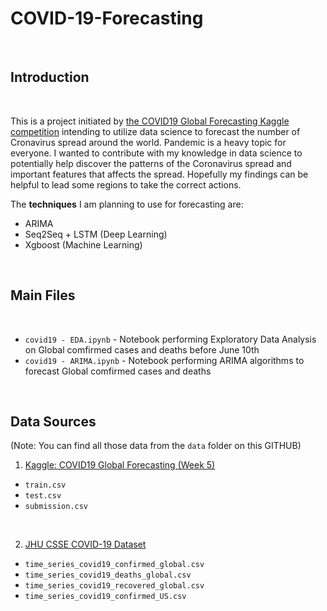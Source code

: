 # COVID-19-Forecasting

<br>


## Introduction
<br>

This is a project initiated by [the COVID19 Global Forecasting Kaggle competition](https://www.kaggle.com/c/covid19-global-forecasting-week-5/overview) intending to utilize data science to forecast the number of Cronavirus spread around the world. Pandemic is a heavy topic for everyone. I wanted to contribute with my knowledge in data science to potentially help discover the patterns of the Coronavirus spread and important features that affects the spread. Hopefully my findings can be helpful to lead some regions to take the correct actions.

The **techniques** I am planning to use for forecasting are: <br>
* ARIMA 
* Seq2Seq + LSTM (Deep Learning)
* Xgboost (Machine Learning)
<br>

## Main Files
<br>

* `covid19 - EDA.ipynb` - Notebook performing Exploratory Data Analysis on Global comfirmed cases and deaths before June 10th <br>
* `covid19 - ARIMA.ipynb` - Notebook performing ARIMA algorithms to forecast Global comfirmed cases and deaths 
<br>

## Data Sources

(Note: You can find all those data from the `data` folder on this GITHUB)
<br>

1. [Kaggle: COVID19 Global Forecasting (Week 5)](https://www.kaggle.com/c/covid19-global-forecasting-week-5/data)

* `train.csv`
* `test.csv`
* `submission.csv`
<br>

2. [JHU CSSE COVID-19 Dataset](https://github.com/CSSEGISandData/COVID-19/tree/master/csse_covid_19_data/csse_covid_19_time_series)

* `time_series_covid19_confirmed_global.csv`
* `time_series_covid19_deaths_global.csv`
* `time_series_covid19_recovered_global.csv`
* `time_series_covid19_confirmed_US.csv`
